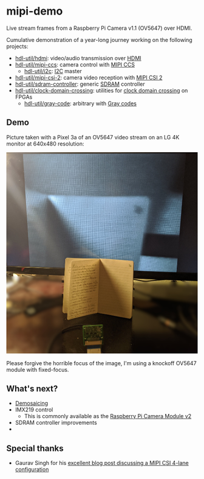 # mipi-demo

Live stream frames from a Raspberry Pi Camera v1.1 (OV5647) over HDMI.

Cumulative demonstration of a year-long journey working on the following projects:

* [hdl-util/hdmi](https://github.com/hdl-util/hdmi/): video/audio transmission over [HDMI](https://en.wikipedia.org/wiki/HDMI)
* [hdl-util/mipi-ccs](https://github.com/hdl-util/mipi-ccs): camera control with [MIPI CCS](https://www.mipi.org/specifications/camera-command-set)
    * [hdl-util/i2c](https://github.com/hdl-util/i2c): [I2C](https://en.wikipedia.org/wiki/I%C2%B2C) master
* [hdl-util/mipi-csi-2](https://github.com/hdl-util/mipi-csi-2): camera video reception with [MIPI CSI 2](https://www.mipi.org/specifications/csi-2) 
* [hdl-util/sdram-controller](https://github.com/hdl-util/sdram-controller/): generic [SDRAM](https://en.wikipedia.org/wiki/Synchronous_dynamic_random-access_memory) controller
* [hdl-util/clock-domain-crossing](https://github.com/hdl-util/clock-domain-crossing): utilities for [clock domain crossing](https://en.wikipedia.org/wiki/Clock_domain_crossing) on FPGAs
    * [hdl-util/gray-code](https://github.com/hdl-util/gray-code): arbitrary with [Gray codes](https://en.wikipedia.org/wiki/Gray_code)

## Demo

Picture taken with a Pixel 3a of an OV5647 video stream on an LG 4K monitor at 640x480 resolution:

![Picture of the video stream](demo.jpg)

Please forgive the horrible focus of the image, I'm using a knockoff OV5647 module with fixed-focus.

## What's next?

* [Demosaicing](https://en.wikipedia.org/wiki/Bayer_filter#Demosaicing)
* IMX219 control
  * This is commonly available as the [Raspberry Pi Camera Module v2](https://www.raspberrypi.org/products/camera-module-v2/)
* SDRAM controller improvements
* 

## Special thanks

* Gaurav Singh for his [excellent blog post discussing a MIPI CSI 4-lane configuration](https://www.circuitvalley.com/2020/02/imx219-camera-mipi-csi-receiver-fpga-lattice-raspberry-pi-camera.html)
